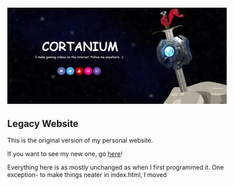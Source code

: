 ![Cortanium's Legacy Website](https://github.com/Cortanium/legacywebsitecontent/blob/main/cortylegacy.PNG?raw=true)
## Legacy Website

This is the original version of my personal website. 

If you want to see my new one, go [here](https://github.com/cortanium/cortanium.github.io)!


Everything here is as mostly unchanged as when I first programmed it. 
One exception- to make things neater in index.html, I moved <style> code to separate .css file.

This website includes..

  - A side image that transforms to a center image on mobile

  - Social link integration buttons

  - A big name, and a big subtext.

## Revision (Planned)   https://github.com/Cortanium/legacywebsite.v2

  - Better code! More formatting.

  - Excision of large parts of the website data. I can do twice as much with half as much.

  - CDN provided CSS, JS, and fonts

Goal: No visual changes, just a smaller, more optimized, and better internally designed website.

